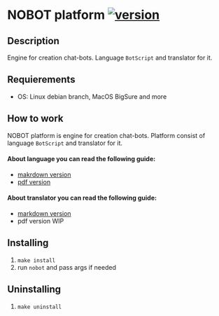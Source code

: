# NOBOT platform [![version](https://img.shields.io/badge/version-0.0.1alpha-blue.svg)](https://semver.org)

## Description
Engine for creation chat-bots. Language `BotScript` and translator for it.

## Requierements
* OS: Linux debian branch, MacOS BigSure and more

## How to work
NOBOT platform is engine for creation chat-bots. Platform consist of language `BotScript` and translator for it.
#### About language you can read the following guide:
- [makrdown version](https://github.com/bohdan-sokolovskyi/nobot/blob/master/docs/markdown/BotScriptGuide_V.0.1.md)
- [pdf version](https://github.com/bohdan-sokolovskyi/nobot/blob/master/docs/pdf/BOTSCRIPT%20v.0.1%20Alpha.pdf)
#### About translator you can read the following guide:
- [markdown version](https://github.com/bohdan-sokolovskyi/nobot/blob/master/docs/markdown/NOBOTPlatformGuide_V.0.1.md)
- pdf version WIP

## Installing
1. `make install`
2. run `nobot` and pass args if needed

## Uninstalling
1. `make uninstall`
